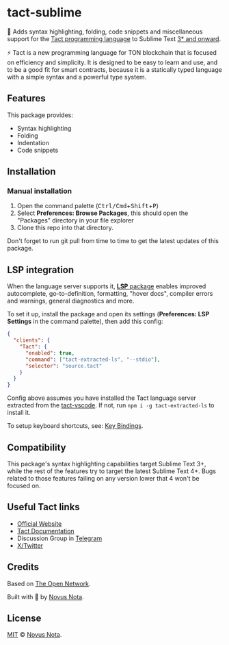 # tact-sublime

<!-- TODO: banner -->

🚀 Adds syntax highlighting, folding, code snippets and miscellaneous support for the [Tact programming language](https://tact-lang.org/) to Sublime Text [3* and onward](#compatibility).

⚡ Tact is a new programming language for TON blockchain that is focused on efficiency and simplicity. It is designed to be easy to learn and use, and to be a good fit for smart contracts, because it is a statically typed language with a simple syntax and a powerful type system.

## Features

This package provides:

* Syntax highlighting
* Folding
* Indentation
* Code snippets

<!--
  TODO: auto-convertation from JSON to PLIST using
  https://marketplace.visualstudio.com/items?itemName=pedro-w.tmlanguage
-->

<!-- TODO: change the `<block_comment>` thing in .tmPreferences to better match grammar. -->

<!-- TODO: image previews
<p>
  <img alt="light screenshot" title="Breakers" src="images/screen-light.png" width="45%">
  <img alt="dark screenshot" title="Mariana" src="images/screen-dark.png" width="45%">
</p>
-->

## Installation

<!-- TODO: Add to https://github.com/wbond/package_control_channel
### Through Package Control (Recommended)

This package is available on [Package Control](https://packagecontrol.io/installation). To install:

1. Open the command palette (<kbd>Ctrl/Cmd</kbd>+<kbd>Shift</kbd>+<kbd>P</kbd>)
2. Select **Package Control: Install Package**
3. Select **Tact**
-->

### Manual installation

1. Open the command palette (<kbd>Ctrl/Cmd</kbd>+<kbd>Shift</kbd>+<kbd>P</kbd>)
2. Select **Preferences: Browse Packages**, this should open the "Packages" directory in your file explorer
3. Clone this repo into that directory.

Don't forget to run git pull from time to time to get the latest updates of this package.

## LSP integration

When the language server supports it, [**LSP** package](https://packagecontrol.io/packages/LSP) enables improved autocomplete, go-to-definition, formatting, "hover docs", compiler errors and warnings, general diagnostics and more.

To set it up, install the package and open its settings (**Preferences: LSP Settings** in the command palette), then add this config:

```json
{
  "clients": {
    "Tact": {
      "enabled": true,
      "command": ["tact-extracted-ls", "--stdio"],
      "selector": "source.tact"
    }
  }
}
```

Config above assumes you have installed the Tact language server extracted from the [tact-vscode](https://github.com/tact-lang/tact-vscode). If not, run `npm i -g tact-extracted-ls` to install it.

To setup keyboard shortcuts, see: [Key Bindings](https://lsp.sublimetext.io/customization/#keyboard-shortcuts-key-bindings).

## Compatibility

This package's syntax highlighting capabilities target Sublime Text 3+, while the rest of the features try to target the latest Sublime Text 4+. Bugs related to those features failing on any version lower that 4 won't be focused on.

## Useful Tact links

- [Official Website](https://tact-lang.org)
- [Tact Documentation](https://docs.tact-lang.org)
- Discussion Group in [Telegram](https://t.me/tactlang)
- [X/Twitter](https://twitter.com/tact_language)

## Credits

Based on [The Open Network](https://ton.org).

Built with 🤍 by [Novus Nota](https://github.com/novusnota).

## License

[MIT](LICENSE) © [Novus Nota](https://github.com/novusnota).
